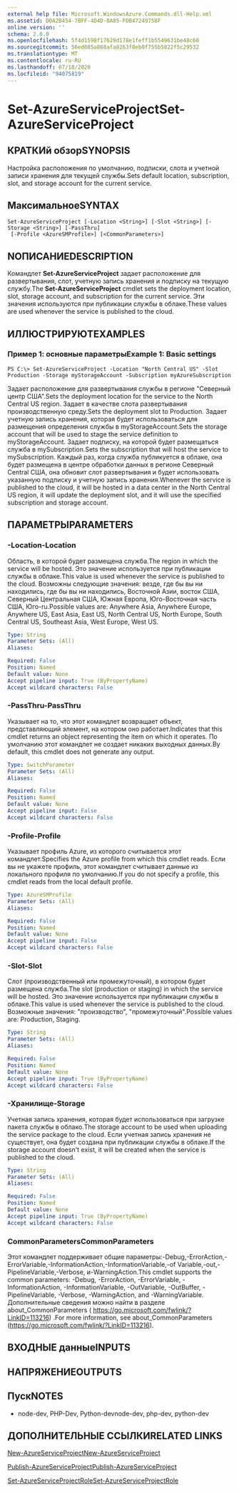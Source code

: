 ```yaml
---
external help file: Microsoft.WindowsAzure.Commands.dll-Help.xml
ms.assetid: D0A2B454-7BFF-4D4D-8A85-FDB47249758F
online version: ''
schema: 2.0.0
ms.openlocfilehash: 5f4d1598f17629d178e1feff1b5549631be48c60
ms.sourcegitcommit: 56ed085a868afa8263f8eb0f755b5822f5c29532
ms.translationtype: MT
ms.contentlocale: ru-RU
ms.lasthandoff: 07/18/2020
ms.locfileid: "94075819"
---
```

# <span data-ttu-id="2111a-101">Set-AzureServiceProject</span><span class="sxs-lookup"><span data-stu-id="2111a-101">Set-AzureServiceProject</span></span>

## <span data-ttu-id="2111a-102">КРАТКИй обзор</span><span class="sxs-lookup"><span data-stu-id="2111a-102">SYNOPSIS</span></span>
<span data-ttu-id="2111a-103">Настройка расположения по умолчанию, подписки, слота и учетной записи хранения для текущей службы.</span><span class="sxs-lookup"><span data-stu-id="2111a-103">Sets default location, subscription, slot, and storage account for the current service.</span></span>

## <span data-ttu-id="2111a-104">Максимальное</span><span class="sxs-lookup"><span data-stu-id="2111a-104">SYNTAX</span></span>

```
Set-AzureServiceProject [-Location <String>] [-Slot <String>] [-Storage <String>] [-PassThru]
 [-Profile <AzureSMProfile>] [<CommonParameters>]
```

## <span data-ttu-id="2111a-105">NОПИСАНИЕ</span><span class="sxs-lookup"><span data-stu-id="2111a-105">DESCRIPTION</span></span>
<span data-ttu-id="2111a-106">Командлет **Set-AzureServiceProject** задает расположение для развертывания, слот, учетную запись хранения и подписку на текущую службу.</span><span class="sxs-lookup"><span data-stu-id="2111a-106">The **Set-AzureServiceProject** cmdlet sets the deployment location, slot, storage account, and subscription for the current service.</span></span>
<span data-ttu-id="2111a-107">Эти значения используются при публикации службы в облаке.</span><span class="sxs-lookup"><span data-stu-id="2111a-107">These values are used whenever the service is published to the cloud.</span></span>

## <span data-ttu-id="2111a-108">ИЛЛЮСТРИРУЮТ</span><span class="sxs-lookup"><span data-stu-id="2111a-108">EXAMPLES</span></span>

### <span data-ttu-id="2111a-109">Пример 1: основные параметры</span><span class="sxs-lookup"><span data-stu-id="2111a-109">Example 1: Basic settings</span></span>
```
PS C:\> Set-AzureServiceProject -Location "North Central US" -Slot Production -Storage myStorageAccount -Subscription myAzureSubscription
```

<span data-ttu-id="2111a-110">Задает расположение для развертывания службы в регионе "Северный центр США".</span><span class="sxs-lookup"><span data-stu-id="2111a-110">Sets the deployment location for the service to the North Central US region.</span></span>
<span data-ttu-id="2111a-111">Задает в качестве слота развертывания производственную среду.</span><span class="sxs-lookup"><span data-stu-id="2111a-111">Sets the deployment slot to Production.</span></span> <span data-ttu-id="2111a-112">Задает учетную запись хранения, которая будет использоваться для размещения определения службы в myStorageAccount.</span><span class="sxs-lookup"><span data-stu-id="2111a-112">Sets the storage account that will be used to stage the service definition to myStorageAccount.</span></span>
<span data-ttu-id="2111a-113">Задает подписку, на которой будет размещаться служба в mySubscription.</span><span class="sxs-lookup"><span data-stu-id="2111a-113">Sets the subscription that will host the service to mySubscription.</span></span>
<span data-ttu-id="2111a-114">Каждый раз, когда служба публикуется в облаке, она будет размещена в центре обработки данных в регионе Северный Central США, она обновит слот развертывания и будет использовать указанную подписку и учетную запись хранения.</span><span class="sxs-lookup"><span data-stu-id="2111a-114">Whenever the service is published to the cloud, it will be hosted in a data center in the North Central US region, it will update the deployment slot, and it will use the specified subscription and storage account.</span></span>

## <span data-ttu-id="2111a-115">ПАРАМЕТРЫ</span><span class="sxs-lookup"><span data-stu-id="2111a-115">PARAMETERS</span></span>

### <span data-ttu-id="2111a-116">-Location</span><span class="sxs-lookup"><span data-stu-id="2111a-116">-Location</span></span>
<span data-ttu-id="2111a-117">Область, в которой будет размещена служба.</span><span class="sxs-lookup"><span data-stu-id="2111a-117">The region in which the service will be hosted.</span></span>
<span data-ttu-id="2111a-118">Это значение используется при публикации службы в облаке.</span><span class="sxs-lookup"><span data-stu-id="2111a-118">This value is used whenever the service is published to the cloud.</span></span>
<span data-ttu-id="2111a-119">Возможны следующие значения: везде, где бы вы ни находились, где бы вы ни находились, Восточной Азии, восток США, Северный Центральная США, Южная Европа, Юго-Восточная часть США, Юго-ru.</span><span class="sxs-lookup"><span data-stu-id="2111a-119">Possible values are: Anywhere Asia, Anywhere Europe, Anywhere US, East Asia, East US, North Central US, North Europe, South Central US, Southeast Asia, West Europe, West US.</span></span>

```yaml
Type: String
Parameter Sets: (All)
Aliases: 

Required: False
Position: Named
Default value: None
Accept pipeline input: True (ByPropertyName)
Accept wildcard characters: False
```

### <span data-ttu-id="2111a-120">-PassThru</span><span class="sxs-lookup"><span data-stu-id="2111a-120">-PassThru</span></span>
<span data-ttu-id="2111a-121">Указывает на то, что этот командлет возвращает объект, представляющий элемент, на котором оно работает.</span><span class="sxs-lookup"><span data-stu-id="2111a-121">Indicates that this cmdlet returns an object representing the item on which it operates.</span></span>
<span data-ttu-id="2111a-122">По умолчанию этот командлет не создает никаких выходных данных.</span><span class="sxs-lookup"><span data-stu-id="2111a-122">By default, this cmdlet does not generate any output.</span></span>

```yaml
Type: SwitchParameter
Parameter Sets: (All)
Aliases: 

Required: False
Position: Named
Default value: None
Accept pipeline input: False
Accept wildcard characters: False
```

### <span data-ttu-id="2111a-123">-Profile</span><span class="sxs-lookup"><span data-stu-id="2111a-123">-Profile</span></span>
<span data-ttu-id="2111a-124">Указывает профиль Azure, из которого считывается этот командлет.</span><span class="sxs-lookup"><span data-stu-id="2111a-124">Specifies the Azure profile from which this cmdlet reads.</span></span>
<span data-ttu-id="2111a-125">Если вы не укажете профиль, этот командлет считывает данные из локального профиля по умолчанию.</span><span class="sxs-lookup"><span data-stu-id="2111a-125">If you do not specify a profile, this cmdlet reads from the local default profile.</span></span>

```yaml
Type: AzureSMProfile
Parameter Sets: (All)
Aliases: 

Required: False
Position: Named
Default value: None
Accept pipeline input: False
Accept wildcard characters: False
```

### <span data-ttu-id="2111a-126">-Slot</span><span class="sxs-lookup"><span data-stu-id="2111a-126">-Slot</span></span>
<span data-ttu-id="2111a-127">Слот (производственный или промежуточный), в котором будет размещена служба.</span><span class="sxs-lookup"><span data-stu-id="2111a-127">The slot (production or staging) in which the service will be hosted.</span></span>
<span data-ttu-id="2111a-128">Это значение используется при публикации службы в облаке.</span><span class="sxs-lookup"><span data-stu-id="2111a-128">This value is used whenever the service is published to the cloud.</span></span>
<span data-ttu-id="2111a-129">Возможные значения: "производство", "промежуточный".</span><span class="sxs-lookup"><span data-stu-id="2111a-129">Possible values are: Production, Staging.</span></span>

```yaml
Type: String
Parameter Sets: (All)
Aliases: 

Required: False
Position: Named
Default value: None
Accept pipeline input: True (ByPropertyName)
Accept wildcard characters: False
```

### <span data-ttu-id="2111a-130">-Хранилище</span><span class="sxs-lookup"><span data-stu-id="2111a-130">-Storage</span></span>
<span data-ttu-id="2111a-131">Учетная запись хранения, которая будет использоваться при загрузке пакета службы в облако.</span><span class="sxs-lookup"><span data-stu-id="2111a-131">The storage account to be used when uploading the service package to the cloud.</span></span>
<span data-ttu-id="2111a-132">Если учетная запись хранения не существует, она будет создана при публикации службы в облаке.</span><span class="sxs-lookup"><span data-stu-id="2111a-132">If the storage account doesn't exist, it will be created when the service is published to the cloud.</span></span>

```yaml
Type: String
Parameter Sets: (All)
Aliases: 

Required: False
Position: Named
Default value: None
Accept pipeline input: True (ByPropertyName)
Accept wildcard characters: False
```

### <span data-ttu-id="2111a-133">CommonParameters</span><span class="sxs-lookup"><span data-stu-id="2111a-133">CommonParameters</span></span>
<span data-ttu-id="2111a-134">Этот командлет поддерживает общие параметры:-Debug,-ErrorAction,-ErrorVariable,-InformationAction,-InformationVariable,-of Variable,-out,-PipelineVariable,-Verbose, и-WarningAction.</span><span class="sxs-lookup"><span data-stu-id="2111a-134">This cmdlet supports the common parameters: -Debug, -ErrorAction, -ErrorVariable, -InformationAction, -InformationVariable, -OutVariable, -OutBuffer, -PipelineVariable, -Verbose, -WarningAction, and -WarningVariable.</span></span> <span data-ttu-id="2111a-135">Дополнительные сведения можно найти в разделе about_CommonParameters ( https://go.microsoft.com/fwlink/?LinkID=113216) .</span><span class="sxs-lookup"><span data-stu-id="2111a-135">For more information, see about_CommonParameters (https://go.microsoft.com/fwlink/?LinkID=113216).</span></span>

## <span data-ttu-id="2111a-136">ВХОДНЫЕ данные</span><span class="sxs-lookup"><span data-stu-id="2111a-136">INPUTS</span></span>

## <span data-ttu-id="2111a-137">НАПРЯЖЕНИЕ</span><span class="sxs-lookup"><span data-stu-id="2111a-137">OUTPUTS</span></span>

## <span data-ttu-id="2111a-138">Пуск</span><span class="sxs-lookup"><span data-stu-id="2111a-138">NOTES</span></span>
* <span data-ttu-id="2111a-139">node-dev, PHP-Dev, Python-dev</span><span class="sxs-lookup"><span data-stu-id="2111a-139">node-dev, php-dev, python-dev</span></span>

## <span data-ttu-id="2111a-140">ДОПОЛНИТЕЛЬНЫЕ ССЫЛКИ</span><span class="sxs-lookup"><span data-stu-id="2111a-140">RELATED LINKS</span></span>

[<span data-ttu-id="2111a-141">New-AzureServiceProject</span><span class="sxs-lookup"><span data-stu-id="2111a-141">New-AzureServiceProject</span></span>](./New-AzureServiceProject.md)

[<span data-ttu-id="2111a-142">Publish-AzureServiceProject</span><span class="sxs-lookup"><span data-stu-id="2111a-142">Publish-AzureServiceProject</span></span>](./Publish-AzureServiceProject.md)

[<span data-ttu-id="2111a-143">Set-AzureServiceProjectRole</span><span class="sxs-lookup"><span data-stu-id="2111a-143">Set-AzureServiceProjectRole</span></span>](./Set-AzureServiceProjectRole.md)


